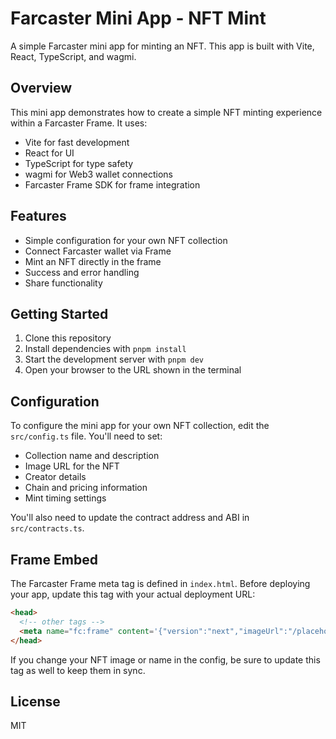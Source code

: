 # Farcaster Mini App - NFT Mint

A simple Farcaster mini app for minting an NFT. This app is built with Vite, React, TypeScript, and wagmi.

## Overview

This mini app demonstrates how to create a simple NFT minting experience within a Farcaster Frame. It uses:

- Vite for fast development
- React for UI
- TypeScript for type safety
- wagmi for Web3 wallet connections
- Farcaster Frame SDK for frame integration

## Features

- Simple configuration for your own NFT collection
- Connect Farcaster wallet via Frame
- Mint an NFT directly in the frame
- Success and error handling
- Share functionality

## Getting Started

1. Clone this repository
2. Install dependencies with `pnpm install`
3. Start the development server with `pnpm dev`
4. Open your browser to the URL shown in the terminal

## Configuration

To configure the mini app for your own NFT collection, edit the `src/config.ts` file. You'll need to set:

- Collection name and description
- Image URL for the NFT
- Creator details
- Chain and pricing information
- Mint timing settings

You'll also need to update the contract address and ABI in `src/contracts.ts`.

## Frame Embed

The Farcaster Frame meta tag is defined in `index.html`. Before deploying your app, update this tag with your actual deployment URL:

```html
<head>
  <!-- other tags -->
  <meta name="fc:frame" content='{"version":"next","imageUrl":"/placeholder-nft.png","button":{"title":"Open","action":{"type":"launch_frame","name":"NFT Mint","url":"https://your-app-url.com"}}}' /> 
</head>
```

If you change your NFT image or name in the config, be sure to update this tag as well to keep them in sync.

## License

MIT